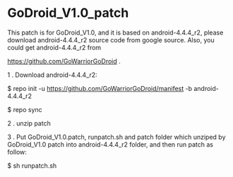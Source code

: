 # GoDroid_V1.0_patch
This patch is for GoDroid_V1.0, and it is based on android-4.4.4_r2, please download android-4.4.4_r2 source code from google source. Also, you could get android-4.4.4_r2 from

https://github.com/GoWarriorGoDroid .

1 . Download android-4.4.4_r2:

$ repo init -u https://github.com/GoWarriorGoDroid/manifest -b android-4.4.4_r2

$ repo sync

2 . unzip patch

3 . Put GoDroid_V1.0.patch, runpatch.sh and patch folder which unziped by GoDroid_V1.0 patch into android-4.4.4_r2 folder, and then run patch as follow:

   $ sh runpatch.sh
